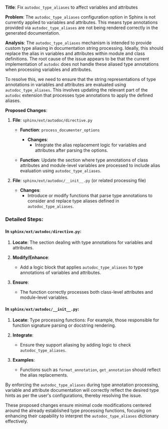 **Title**: Fix `autodoc_type_aliases` to affect variables and attributes

**Problem**:
The `autodoc_type_aliases` configuration option in Sphinx is not currently applied to variables and attributes. This means type annotations provided via `autodoc_type_aliases` are not being rendered correctly in the generated documentation.

**Analysis**:
The `autodoc_type_aliases` mechanism is intended to provide custom type aliasing in documentation string processing. Ideally, this should replace the alias in variables and attributes within module and class definitions. The root cause of the issue appears to be that the current implementation of `autodoc` does not handle these aliased type annotations when processing variables and attributes.

To resolve this, we need to ensure that the string representations of type annotations in variables and attributes are evaluated using `autodoc_type_aliases`. This involves updating the relevant part of the `autodoc` extension that processes type annotations to apply the defined aliases.

**Proposed Changes**:

1. **File**: `sphinx/ext/autodoc/directive.py`
   - **Function**: `process_documenter_options`
     - **Changes**:
       - Integrate the alias replacement logic for variables and attributes after parsing the options.

   - **Function**: Update the section where type annotations of class attributes and module-level variables are processed to include alias evaluation using `autodoc_type_aliases`.

2. **File**: `sphinx/ext/autodoc/__init__.py` (or related processing file)
   - **Changes**:
     - Introduce or modify functions that parse type annotations to consider and replace type aliases defined in `autodoc_type_aliases`.

### Detailed Steps:
#### In `sphinx/ext/autodoc/directive.py`:

1. **Locate**: The section dealing with type annotations for variables and attributes.

2. **Modify/Enhance**:
   - Add a logic block that applies `autodoc_type_aliases` to type annotations of variables and attributes.



3. **Ensure**:
   - The function correctly processes both class-level attributes and module-level variables.

#### In `sphinx/ext/autodoc/__init__.py`:
1. **Locate**: Type processing functions: For example, those responsible for function signature parsing or docstring rendering.

2. **Integrate**:
   - Ensure they support aliasing by adding logic to check `autodoc_type_aliases`.

3. **Examples**:
   - Functions such as `format_annotation`, `get_annotation` should reflect the alias replacements.



By enforcing the `autodoc_type_aliases` during type annotation processing, variable and attribute documentation will correctly reflect the desired type hints as per the user's configurations, thereby resolving the issue. 

These proposed changes ensure minimal code modifications centered around the already established type processing functions, focusing on enhancing their capability to interpret the `autodoc_type_aliases` dictionary effectively.